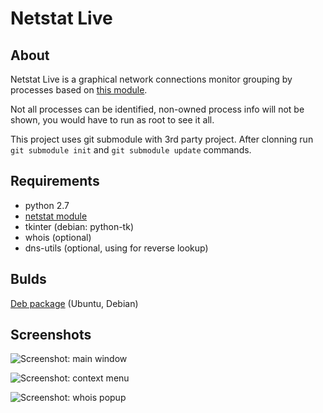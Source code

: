 Netstat Live
============

About
-----

Netstat Live is a graphical network connections monitor grouping by processes based on [this module](https://github.com/da667/netstat).

Not all processes can be identified, non-owned process info  will not be shown, you would have to run as root to see it all.

This project uses git submodule with 3rd party project. After clonning run `git submodule init` and `git submodule update` commands.

Requirements
------------

* python 2.7
* [netstat module](https://github.com/da667/netstat)
* tkinter (debian: python-tk)
* whois (optional)
* dns-utils (optional, using for reverse lookup)

Bulds
-----

[Deb package](http://brainfucker.myihor.ru/share/apps/netstatlive/builds/netstatlive_0.1-2_all.deb) (Ubuntu, Debian)

Screenshots
-----------

![Screenshot: main window](http://i.imgur.com/lLHW8hf.png "Screenshot: main window")

![Screenshot: context menu](http://i.imgur.com/H6oDCAD.png "Screenshot: context-menu")

![Screenshot: whois popup](http://i.imgur.com/xi9Z970.png "Screenshot: whois pupup")
